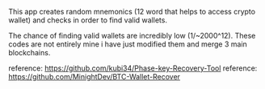 This app creates random mnemonics (12 word that helps to access crypto wallet) and checks in order to find valid wallets.

The chance of finding valid wallets are incredibly low (1/~2000^12).
These codes are not entirely mine i have just modified them and merge 3 main blockchains.

reference: https://github.com/kubi34/Phase-key-Recovery-Tool
reference: https://github.com/MinightDev/BTC-Wallet-Recover